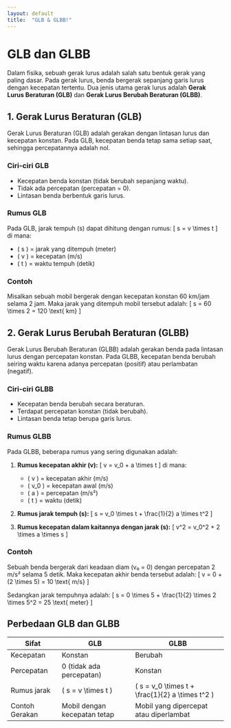 ```yaml
---
layout: default
title:  "GLB & GLBB!"
---
```


# GLB dan GLBB

Dalam fisika, sebuah gerak lurus adalah salah satu bentuk gerak yang paling dasar. Pada gerak lurus, benda bergerak sepanjang garis lurus dengan kecepatan tertentu. Dua jenis utama gerak lurus adalah **Gerak Lurus Beraturan (GLB)** dan **Gerak Lurus Berubah Beraturan (GLBB)**.

## 1. Gerak Lurus Beraturan (GLB)

Gerak Lurus Beraturan (GLB) adalah gerakan dengan lintasan lurus dan kecepatan konstan. Pada GLB, kecepatan benda tetap sama setiap saat, sehingga percepatannya adalah nol.

### Ciri-ciri GLB
- Kecepatan benda konstan (tidak berubah sepanjang waktu).
- Tidak ada percepatan (percepatan = 0).
- Lintasan benda berbentuk garis lurus.

### Rumus GLB
Pada GLB, jarak tempuh (s) dapat dihitung dengan rumus:
\[
s = v \times t
\]
di mana:
- \( s \) = jarak yang ditempuh (meter)
- \( v \) = kecepatan (m/s)
- \( t \) = waktu tempuh (detik)

### Contoh
Misalkan sebuah mobil bergerak dengan kecepatan konstan 60 km/jam selama 2 jam. Maka jarak yang ditempuh mobil tersebut adalah:
\[
s = 60 \times 2 = 120 \text{ km}
\]

## 2. Gerak Lurus Berubah Beraturan (GLBB)

Gerak Lurus Berubah Beraturan (GLBB) adalah gerakan benda pada lintasan lurus dengan percepatan konstan. Pada GLBB, kecepatan benda berubah seiring waktu karena adanya percepatan (positif) atau perlambatan (negatif).

### Ciri-ciri GLBB
- Kecepatan benda berubah secara beraturan.
- Terdapat percepatan konstan (tidak berubah).
- Lintasan benda tetap berupa garis lurus.

### Rumus GLBB
Pada GLBB, beberapa rumus yang sering digunakan adalah:

1. **Rumus kecepatan akhir (v):**
   \[
   v = v_0 + a \times t
   \]
   di mana:
   - \( v \) = kecepatan akhir (m/s)
   - \( v_0 \) = kecepatan awal (m/s)
   - \( a \) = percepatan (m/s²)
   - \( t \) = waktu (detik)

2. **Rumus jarak tempuh (s):**
   \[
   s = v_0 \times t + \frac{1}{2} a \times t^2
   \]

3. **Rumus kecepatan dalam kaitannya dengan jarak (s):**
   \[
   v^2 = v_0^2 + 2 \times a \times s
   \]

### Contoh
Sebuah benda bergerak dari keadaan diam (v₀ = 0) dengan percepatan 2 m/s² selama 5 detik. Maka kecepatan akhir benda tersebut adalah:
\[
v = 0 + (2 \times 5) = 10 \text{ m/s}
\]

Sedangkan jarak tempuhnya adalah:
\[
s = 0 \times 5 + \frac{1}{2} \times 2 \times 5^2 = 25 \text{ meter}
\]

## Perbedaan GLB dan GLBB

| Sifat          | GLB                                   | GLBB                                  |
|----------------|--------------------------------------|---------------------------------------|
| Kecepatan      | Konstan                              | Berubah                               |
| Percepatan     | 0 (tidak ada percepatan)             | Konstan                               |
| Rumus jarak    | \( s = v \times t \)                 | \( s = v_0 \times t + \frac{1}{2} a \times t^2 \) |
| Contoh Gerakan | Mobil dengan kecepatan tetap         | Mobil yang dipercepat atau diperlambat |

